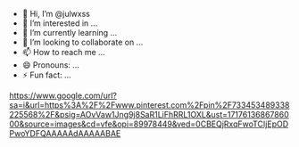 - 👋 Hi, I’m @julwxss
- 👀 I’m interested in ...
- 🌱 I’m currently learning ...
- 💞️ I’m looking to collaborate on ...
- 📫 How to reach me ...
- 😄 Pronouns: ...
- ⚡ Fun fact: ...

<!---
julwxss/julwxss is a ✨ special ✨ repository because its `README.md` (this file) appears on your GitHub profile.
You can click the Preview link to take a look at your changes.
--->
https://www.google.com/url?sa=i&url=https%3A%2F%2Fwww.pinterest.com%2Fpin%2F733453489338225568%2F&psig=AOvVaw1Jng9j8SaR1LiFhRRL1OXL&ust=1717613686786000&source=images&cd=vfe&opi=89978449&ved=0CBEQjRxqFwoTCIjEpODPwoYDFQAAAAAdAAAAABAE
